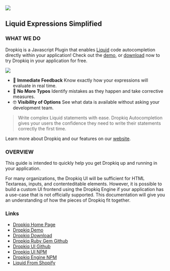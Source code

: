 <img src="https://user-images.githubusercontent.com/69064/68704782-dd868e80-055a-11ea-952c-78bd9e9344d6.png" style="max-height: 100px">

## Liquid Expressions Simplified

### WHAT WE DO

Dropkiq is a Javascript Plugin that enables [Liquid](https://shopify.github.io/liquid/) code autocompletion directly within your application! Check out the [demo](https://app.dropkiq.com/demo), or [download](https://app.dropkiq.com/download) now to try Dropkiq in your application for free.

<img src="https://uploads-ssl.webflow.com/5dc02bba4f3e353af50977b1/5e2b3c6fa9923d29d53926d2_hero.png" style="max-height: 300px;">

* 🧐 **Immediate Feedback** Know exactly how your expressions will evaluate in real time.
* 🤬 **No More Typos** Identify mistakes as they happen and take corrective measures.
* 🤓 **Visibility of Options** See what data is available without asking your development team.

> Write complex Liquid statements with ease. Dropkiq Autocompletion gives your users the confidence they need to write their statements correctly the first time.

Learn more about Dropkiq and our features on our [website](https://www.dropkiq.com/).

### OVERVIEW

This guide is intended to quickly help you get Dropkiq up and running in your application.

For many organizations, the Dropkiq UI will be sufficient for HTML Textareas, inputs, and contenteditable elements. However, it is possible to build a custom UI frontend using the Dropkiq Engine if your application has a use-case that is not officially supported. This documentation will give you an understanding of how the pieces of Dropkiq fit together.

### Links

* [Dropkiq Home Page](https://www.dropkiq.com/)
* [Dropkiq Demo](https://app.dropkiq.com/demo)
* [Dropkiq Download](https://app.dropkiq.com/download)
* [Dropkiq Ruby Gem Github](https://github.com/akdarrah/dropkiq-gem)
* [Dropkiq UI Github](https://github.com/akdarrah/dropkiq-ui)
* [Dropkiq UI NPM](https://www.npmjs.com/package/dropkiq-ui)
* [Dropkiq Engine NPM](https://www.npmjs.com/package/dropkiq)
* [Liquid From Shopify](https://shopify.github.io/liquid/)
